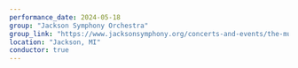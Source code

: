 ```yaml
---
performance_date: 2024-05-18
group: "Jackson Symphony Orchestra"
group_link: "https://www.jacksonsymphony.org/concerts-and-events/the-music-of-queen/"
location: "Jackson, MI"
conductor: true
---
```

